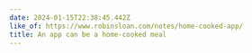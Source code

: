```yaml
---
date: 2024-01-15T22:38:45.442Z
like_of: https://www.robinsloan.com/notes/home-cooked-app/
title: An app can be a home-cooked meal
---
```

